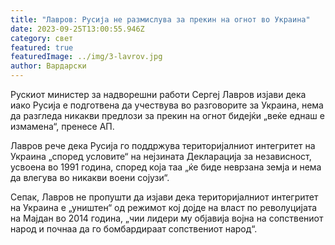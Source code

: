 ```yaml
---
title: "Лавров: Русија не размислува за прекин на огнот во Украина"
date: 2023-09-25T13:00:55.946Z
category: свет
featured: true
featuredImage: ../img/3-lavrov.jpg
author: Вардарски
---
```

Рускиот министер за надворешни работи Сергеј Лавров изјави дека иако Русија е подготвена да учествува во разговорите за Украина, нема да разгледа никакви предлози за прекин на огнот бидејќи „веќе еднаш е измамена“, пренесе АП.

Лавров рече дека Русија го поддржува територијалниот интегритет на Украина „според условите“ на нејзината Декларација за независност, усвоена во 1991 година, според која таа „ќе биде неврзана земја и нема да влегува во никакви воени сојузи“.

Сепак, Лавров не пропушти да изјави дека територијалниот интегритет на Украина е „уништен“ од режимот кој дојде на власт по револуцијата на Мајдан во 2014 година, „чии лидери му објавија војна на сопствениот народ и почнаа да го бомбардираат сопствениот народ“.